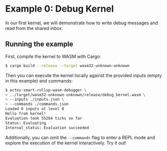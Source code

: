 # Example 0: Debug Kernel

In our first kernel, we will demonstrate how to write debug messages
and read from the shared inbox.

## Running the example

First, compile the kernel to WASM with Cargo:
<!-- $MDX skip -->
```sh
$ cargo build --release --target wasm32-unknown-unknown
```

Then you can execute the kernel locally against the provided inputs (empty in this example) and commands:
```sh
$ octez-smart-rollup-wasm-debugger \
> ../target/wasm32-unknown-unknown/release/debug_kernel.wasm \
> --inputs ./inputs.json \
> --commands ./commands.json
Loaded 0 inputs at level 0
Hello from kernel!
Evaluation took 55264 ticks so far
Status: Evaluating
Internal_status: Evaluation succeeded
```

Additionally, you can omit the `--commands` flag to enter a REPL mode and
explore the execution of the kernel interactively. Try it out!
